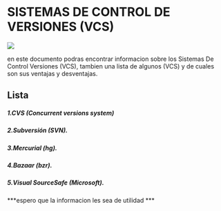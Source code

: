 # SISTEMAS DE CONTROL DE VERSIONES (VCS)  


![](https://thumbs.dreamstime.com/z/tecnolog%C3%ADa-de-seguridad-inform%C3%A1tica-alta-fondo-concepto-global-digital-ilustraci%C3%B3n-vectorial-abstracta-muchos-usos-para-la-204862407.jpg)

<P>
en este documento podras encontrar informacion sobre los Sistemas De Control Versiones (VCS), tambien una lista de algunos (VCS) y de cuales son sus ventajas y desventajas.
</P>


## Lista

##### 1.CVS (Concurrent versions system)
##### 2.Subversión (SVN).
##### 3.Mercurial (hg). 
##### 4.Bazaar (bzr). 
##### 5.Visual SourceSafe (Microsoft).



***espero que la informacion les sea de utilidad ***


